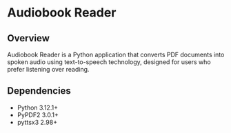 # Audiobook Reader

## Overview

Audiobook Reader is a Python application that converts PDF documents into spoken audio using text-to-speech technology, designed for users who prefer listening over reading.

## Dependencies

- Python 3.12.1+
- PyPDF2 3.0.1+
- pyttsx3 2.98+
